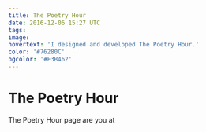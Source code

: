 ```yaml
---
title: The Poetry Hour
date: 2016-12-06 15:27 UTC
tags:
image:
hovertext: 'I designed and developed The Poetry Hour.'
color: '#76280C'
bgcolor: '#F3B462'
---
```


# The Poetry Hour

The Poetry Hour page are you at
